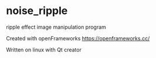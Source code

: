 # noise_ripple
ripple effect image manipulation program

Created with openFrameworks https://openframeworks.cc/

Written on linux with Qt creator
